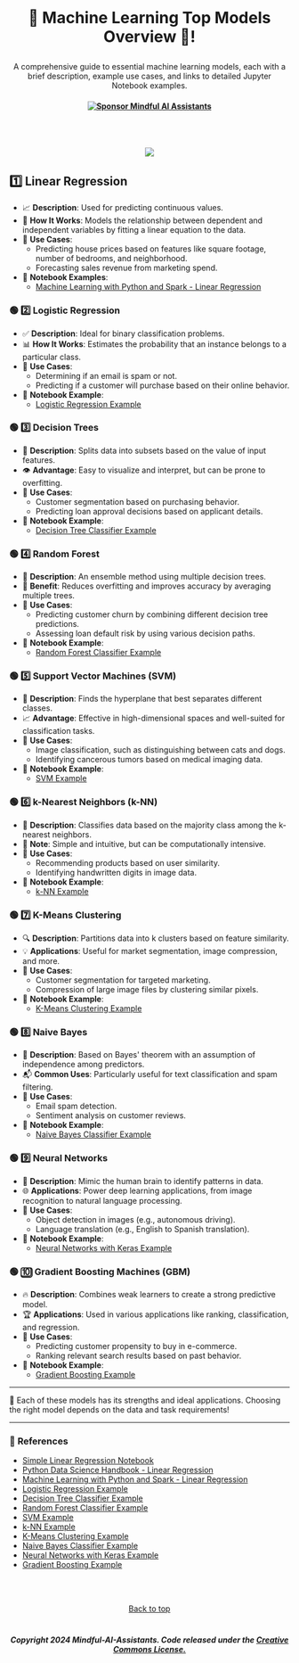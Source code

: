 <br>

#  <p align="center"> 🌟 Machine Learning Top Models Overview 🌟!
<p align="center"> A comprehensive guide to essential machine learning models, each with a brief description, example use cases, and links to detailed Jupyter Notebook examples.

 <br>

#### <p align="center"> [![Sponsor Mindful AI Assistants](https://img.shields.io/badge/Sponsor-Mindful%20AI%20%20Assistants-brightgreen?logo=GitHub)](https://github.com/sponsors/Mindful-AI-Assistants)

 <br><br>


<p align="center">
 <img src="https://github.com/user-attachments/assets/c71baca1-8c1b-4c56-b312-e6fde5d80e5d"  />
</p>







##  1️⃣ **Linear Regression**
   - 📈 **Description**: Used for predicting continuous values.
   - 🔗 **How It Works**: Models the relationship between dependent and independent variables by fitting a linear equation to the data.
   - 💼 **Use Cases**: 
     - Predicting house prices based on features like square footage, number of bedrooms, and neighborhood.
     - Forecasting sales revenue from marketing spend.
   - 📘 **Notebook Examples**:
      - [Machine Learning with Python and Spark - Linear Regression](https://github.com/Mindful-AI-Assistants/Top-ML-Algorithms/blob/560ed3af4be2ab8d6a08da4c506c349a48f57293/ML-Files/Linear%20Regression/Linear-Regression%20copy.ipynb)

### 🟢 2️⃣ **Logistic Regression**
   - ✅ **Description**: Ideal for binary classification problems.
   - 📊 **How It Works**: Estimates the probability that an instance belongs to a particular class.
   - 💼 **Use Cases**: 
     - Determining if an email is spam or not.
     - Predicting if a customer will purchase based on their online behavior.
   - 📘 **Notebook Example**:
      - [Logistic Regression Example](https://github.com/justmarkham/DAT8/blob/master/notebooks/04_logistic_regression.ipynb)

### 🟢 3️⃣ **Decision Trees**
   - 🌳 **Description**: Splits data into subsets based on the value of input features.
   - 👁️ **Advantage**: Easy to visualize and interpret, but can be prone to overfitting.
   - 💼 **Use Cases**: 
     - Customer segmentation based on purchasing behavior.
     - Predicting loan approval decisions based on applicant details.
   - 📘 **Notebook Example**:
      - [Decision Tree Classifier Example](https://github.com/krishnaik06/Decision-Tree-Classifier/blob/master/Decision%20Tree%20Classifier.ipynb)

### 🟢 4️⃣ **Random Forest**
   - 🌲 **Description**: An ensemble method using multiple decision trees.
   - 🎯 **Benefit**: Reduces overfitting and improves accuracy by averaging multiple trees.
   - 💼 **Use Cases**: 
     - Predicting customer churn by combining different decision tree predictions.
     - Assessing loan default risk by using various decision paths.
   - 📘 **Notebook Example**:
      - [Random Forest Classifier Example](https://github.com/krishnaik06/Random-Forest-Classifier/blob/master/Random%20Forest%20Classifier.ipynb)

### 🟢 5️⃣ **Support Vector Machines (SVM)**
   - 🚀 **Description**: Finds the hyperplane that best separates different classes.
   - 📈 **Advantage**: Effective in high-dimensional spaces and well-suited for classification tasks.
   - 💼 **Use Cases**: 
     - Image classification, such as distinguishing between cats and dogs.
     - Identifying cancerous tumors based on medical imaging data.
   - 📘 **Notebook Example**:
      - [SVM Example](https://github.com/justmarkham/DAT8/blob/master/notebooks/05_support_vector_machines.ipynb)

### 🟢 6️⃣ **k-Nearest Neighbors (k-NN)**
   - 🤝 **Description**: Classifies data based on the majority class among the k-nearest neighbors.
   - 🧩 **Note**: Simple and intuitive, but can be computationally intensive.
   - 💼 **Use Cases**: 
     - Recommending products based on user similarity.
     - Identifying handwritten digits in image data.
   - 📘 **Notebook Example**:
      - [k-NN Example](https://github.com/justmarkham/DAT8/blob/master/notebooks/03_knn.ipynb)

### 🟢 7️⃣ **K-Means Clustering**
   - 🔍 **Description**: Partitions data into k clusters based on feature similarity.
   - 💡 **Applications**: Useful for market segmentation, image compression, and more.
   - 💼 **Use Cases**: 
     - Customer segmentation for targeted marketing.
     - Compression of large image files by clustering similar pixels.
   - 📘 **Notebook Example**:
      - [K-Means Clustering Example](https://github.com/justmarkham/DAT8/blob/master/notebooks/06_kmeans_clustering.ipynb)

### 🟢 8️⃣ **Naive Bayes**
   - 📧 **Description**: Based on Bayes' theorem with an assumption of independence among predictors.
   - 📬 **Common Uses**: Particularly useful for text classification and spam filtering.
   - 💼 **Use Cases**: 
     - Email spam detection.
     - Sentiment analysis on customer reviews.
   - 📘 **Notebook Example**:
      - [Naive Bayes Classifier Example](https://github.com/justmarkham/DAT8/blob/master/notebooks/04_naive_bayes.ipynb)

### 🟢 9️⃣ **Neural Networks**
   - 🧠 **Description**: Mimic the human brain to identify patterns in data.
   - 🌐 **Applications**: Power deep learning applications, from image recognition to natural language processing.
   - 💼 **Use Cases**: 
     - Object detection in images (e.g., autonomous driving).
     - Language translation (e.g., English to Spanish translation).
   - 📘 **Notebook Example**:
      - [Neural Networks with Keras Example](https://github.com/fchollet/deep-learning-with-python-notebooks/blob/master/4.3-using-a-pre-trained-model.ipynb)

### 🟢 🔟 **Gradient Boosting Machines (GBM)**
   - 🔥 **Description**: Combines weak learners to create a strong predictive model.
   - 🏆 **Applications**: Used in various applications like ranking, classification, and regression.
   - 💼 **Use Cases**: 
     - Predicting customer propensity to buy in e-commerce.
     - Ranking relevant search results based on past behavior.
   - 📘 **Notebook Example**:
      - [Gradient Boosting Example](https://github.com/dmlc/xgboost/blob/master/demo/jupyter/xgboost_demo.ipynb)

---

📘 Each of these models has its strengths and ideal applications. Choosing the right model depends on the data and task requirements!

---

### 🔗 **References**
- [Simple Linear Regression Notebook](https://github.com/philipphundertmark/simple-linear-regression-notebook)
- [Python Data Science Handbook - Linear Regression](https://github.com/jakevdp/PythonDataScienceHandbook/blob/master/notebooks/05.06-Linear-Regression.ipynb)
- [Machine Learning with Python and Spark - Linear Regression](https://github.com/ruslanmv/Machine-Learning-with-Python-and-Spark/blob/master/Linear-Regression/Linear-Regression.ipynb)
- [Logistic Regression Example](https://github.com/justmarkham/DAT8/blob/master/notebooks/04_logistic_regression.ipynb)
- [Decision Tree Classifier Example](https://github.com/krishnaik06/Decision-Tree-Classifier/blob/master/Decision%20Tree%20Classifier.ipynb)
- [Random Forest Classifier Example](https://github.com/krishnaik06/Random-Forest-Classifier/blob/master/Random%20Forest%20Classifier.ipynb)
- [SVM Example](https://github.com/justmarkham/DAT8/blob/master/notebooks/05_support_vector_machines.ipynb)
- [k-NN Example](https://github.com/justmarkham/DAT8/blob/master/notebooks/03_knn.ipynb)
- [K-Means Clustering Example](https://github.com/justmarkham/DAT8/blob/master/notebooks/06_kmeans_clustering.ipynb)
- [Naive Bayes Classifier Example](https://github.com/justmarkham/DAT8/blob/master/notebooks/04_naive_bayes.ipynb)
- [Neural Networks with Keras Example](https://github.com/fchollet/deep-learning-with-python-notebooks/blob/master/4.3-using-a-pre-trained-model.ipynb)
- [Gradient Boosting Example](https://github.com/dmlc/xgboost/blob/master/demo/jupyter/xgboost_demo.ipynb)














 <br><br>
 
<p align="center"> <a href="#Top">Back to top</a>

#

##### <p align="center">Copyright 2024 Mindful-AI-Assistants. Code released under the  [Creative Commons License.](https://github.com/Mindful-AI-Assistants/AI-DataSciency-ML/blob/ea04c03ca9997d0caa870ab185a353637cdec6db/LICENSE)

